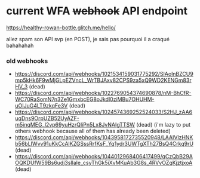 # current WFA ~~webhook~~ API endpoint
https://healthy-rowan-bottle.glitch.me/hello/

allez spam son API svp (en POST), je sais pas pourquoi il a craqué bahahahah
### old webhooks
- https://discord.com/api/webhooks/1021534159031775292/SIAolnBZCU9mp5kHk6F9wMjGLpEZVncL_WrTBJAxv82CPS9za5xQ9WD2KENGm83rHV_3 (dead)
- https://discord.com/api/webhooks/1022769054374690878/nM-BhCfR-WC70RaSomN7n3Ze1GmxbcEG8oJkdl0ziMBu7OHUHM-uOIJuG4LT9zkqFe3V (dead)
- https://discord.com/api/webhooks/1024574369252524033/S2HJ_zAA6uqDns9OrpUZB52UyAZF-m5inqMEG_l2vp69yuHzrQIiPn5Lx8JvNAIgTTSW (dead)
(i'm lazy to put others webhook because all of them has already been deleted)
- https://discord.com/api/webhooks/1043958172735520948/LAAIVlzHNKb56bLIWvv91uKkCcAIKZGSssRrfKsF_Yq1ydr3UWTgXTh27BsQ4Crkq9rU (dead)
- https://discord.com/api/webhooks/1044012968406417499/qCzQbB29AOQKDUfW59Bs6udj3sIlale_csyThGk5iXvMKuAb3G8s_4RVvOZqKjztjxoA (dead)
